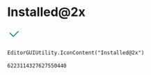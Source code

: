 # Installed@2x
![](/img/Installed@2x.png)

``` CSharp
EditorGUIUtility.IconContent("Installed@2x")
```
```
6223114327627550440
```
